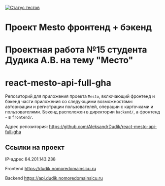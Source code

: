 [![Статус тестов](../../actions/workflows/tests.yml/badge.svg)](../../actions/workflows/tests.yml)

# Проект Mesto фронтенд + бэкенд

# **Проектная работа №15 студента Дудика А.В. на тему "Место"**

# react-mesto-api-full-gha
Репозиторий для приложения проекта `Mesto`, включающий фронтенд и бэкенд части приложения со следующими возможностями: авторизации и регистрации пользователей, операции с карточками и пользователями. Бэкенд расположен в директории `backend/`, а фронтенд - в `frontend/`. 

Адрес репозитория: https://github.com/AleksandrDudik/react-mesto-api-full-gha

## Ссылки на проект

IP-адрес 84.201.143.238

Frontend https://dudik.nomoredomainsicu.ru

Backend https://api.dudik.nomoredomainsicu.ru
